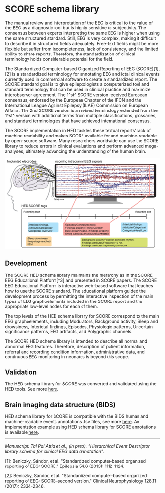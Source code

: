 # SCORE schema library

The manual review and interpretation of the EEG is critical to the value of the EEG as a diagnostic tool but is highly sensitive to subjectivity. The consensus between experts interpreting the same EEG is higher when using the same structured standard. Still, EEG is very complex, making it difficult to describe it in structured fields adequately. Free-text fields might be more flexible but suffer from incompleteness, lack of consistency, and the limited ability to share reports. Therefore, the standardization of clinical terminology holds considerable potential for the field. 

The Standardized Computer-based Organized Reporting of EEG (SCORE)[1],[2] is a standardized terminology for annotating EEG and ictal clinical events currently used in commercial software to create a standardized report. The SCORE standard goal is to give epileptologists a computerized tool and standard terminology that can be used in clinical practice and maximize interobserver agreement. The 1^st^ SCORE version received European consensus, endorsed by the European Chapter of the IFCN and the International League Against Epilepsy (ILAE) Commission on European Affairs. The 2nd SCORE version is a revised terminology extended from the 1^st^ version with additional terms from multiple classifications, glossaries, and standard terminologies that have achieved international consensus.

The SCORE implementation in HED tackles these textual reports' lack of machine readability and makes SCORE available for and machine-readable by open-source software. Many researchers worldwide can use the SCORE library to reduce errors in clinical evaluations and perform advanced mega-analyses, ultimately advancing the understanding of the human brain.

![SFN poster](_static/SFNposter_TPA.png)

## Development

The SCORE HED schema library maintains the hierarchy as in the SCORE EEG Educational Platform[^3] and presented in SCORE papers. The SCORE EEG Educational Platform is interactive web-based software that teaches how to use the SCORE standard. The educational platform guided the development process by permitting the interactive inspection of the main types of EEG graphoelements included in the SCORE report and the appropriate low-level nodes for each of them.

The top levels of the HED schema library for SCORE correspond to the main EEG graphoelements, including Modulators, Background activity, Sleep and drowsiness, Interictal findings, Episodes, Physiologic patterns, Uncertain significance patterns, EEG artifacts, and Polygraphic channels.

The SCORE HED schema library is intended to describe all normal and abnormal EEG features. Therefore, description of patient information, referral and recording condition information, administrative data, and continuous EEG monitoring in neonates is beyond this scope.

## Validation
The HED schema library for SCORE was converted and validated using the HED tools. See more [here](https://hedtools.ucsd.edu/hed).

## Brain imaging data structure (BIDS)
HED schema library for SCORE is compatible with the BIDS human and machine-readable events annotations .tsv files, see more [here](https://bids-specification.readthedocs.io/en/stable/99-appendices/03-hed.html#appendix-iii-hierarchical-event-descriptors).
An implementation example using HED schema library for SCORE annotations is available
[here](https://github.com/tpatpa/bids-examples/tree/master/xeeg_hed_score).

---
*Manuscript: Tal Pal Attia et al., (in prep). "Hierarchical Event Descriptor library schema for clinical EEG data annotation".*

[1]: Beniczky, Sándor, et al. "Standardized computer‐based organized reporting of EEG: SCORE." Epilepsia 54.6 (2013): 1112-1124.

[2]: Beniczky, Sándor, et al. "Standardized computer-based organized reporting of EEG: SCORE–second version." Clinical Neurophysiology 128.11 (2017): 2334-2346.

[3]: https://www.holbergeeg.com/educational-platform